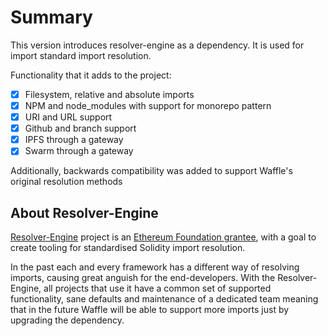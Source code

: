 # Summary
This version introduces resolver-engine as a dependency. It is used for import standard import resolution.

Functionality that it adds to the project:

* [x]  Filesystem, relative and absolute imports
* [x]  NPM and node_modules with support for monorepo pattern
* [x]  URI and URL support
* [x]  Github and branch support
* [x]  IPFS through a gateway
* [x]  Swarm through a gateway

Additionally, backwards compatibility was added to support Waffle's original resolution methods


## About Resolver-Engine
[Resolver-Engine](https://github.com/Crypto-Punkers/resolver-engine) project is an [Ethereum Foundation grantee](https://blog.ethereum.org/2018/08/17/ethereum-foundation-grants-update-wave-3/), with a goal to create tooling for standardised Solidity import resolution.

In the past each and every framework has a different way of resolving imports, causing great anguish for the end-developers. With the Resolver-Engine, all projects that use it have a common set of supported functionality, sane defaults and maintenance of a dedicated team meaning that in the future Waffle will be able to support more imports just by upgrading the dependency.


